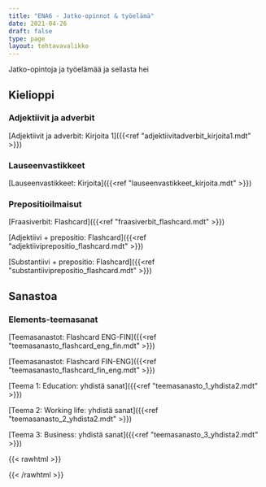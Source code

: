 ```yaml
---
title: "ENA6 - Jatko-opinnot & työelämä"
date: 2021-04-26
draft: false
type: page
layout: tehtavavalikko
---
```

Jatko-opintoja ja työelämää ja sellasta hei 

## Kielioppi

### Adjektiivit ja adverbit

[Adjektiivit ja adverbit: Kirjoita 1]({{<ref "adjektiivitadverbit_kirjoita1.mdt" >}})

### Lauseenvastikkeet
[Lauseenvastikkeet: Kirjoita]({{<ref "lauseenvastikkeet_kirjoita.mdt" >}})

### Prepositioilmaisut

[Fraasiverbit: Flashcard]({{<ref "fraasiverbit_flashcard.mdt" >}})

[Adjektiivi + prepositio: Flashcard]({{<ref "adjektiiviprepositio_flashcard.mdt" >}})

[Substantiivi + prepositio: Flashcard]({{<ref "substantiiviprepositio_flashcard.mdt" >}})


## Sanastoa
### Elements-teemasanat
[Teemasanastot: Flashcard ENG-FIN]({{<ref "teemasanasto_flashcard_eng_fin.mdt" >}})

[Teemasanastot: Flashcard FIN-ENG]({{<ref "teemasanasto_flashcard_fin_eng.mdt" >}})

[Teema 1: Education: yhdistä sanat]({{<ref "teemasanasto_1_yhdista2.mdt" >}})

[Teema 2: Working life: yhdistä sanat]({{<ref "teemasanasto_2_yhdista2.mdt" >}})

[Teema 3: Business: yhdistä sanat]({{<ref "teemasanasto_3_yhdista2.mdt" >}})

{{< rawhtml >}}
<style>
#hello{
    background: url(/img/kansikuvat/kurssivalikot/ena6.jpg)
}

#hello h {
    font-size: 2.5em!important;
}
</style>

{{< /rawhtml >}}